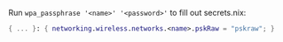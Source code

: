 Run `wpa_passphrase '<name>' '<password>'` to fill out secrets.nix:

```nix
{ ... }: { networking.wireless.networks.<name>.pskRaw = "pskraw"; }
```
